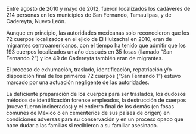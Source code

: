 Entre agosto de 2010 y mayo de 2012, fueron localizados los cadáveres de 214 personas en los municipios de San Fernando, Tamaulipas, y de Cadereyta, Nuevo León.
 
Aunque en principio, las autoridades mexicanas solo reconocieron que los 72 cuerpos localizados en el ejido de El Huizachal en 2010, eran de migrantes centroamericanos, con el tiempo ha tenido que admitir que los 193 cuerpos localizados un año después en 35 fosas (llamado “San Fernando 2”) y los 49 de Cadereyta también eran de migrantes.
 
El proceso de exhumación, traslado, identificación, repatriación y/o disposición final de los primeros 72 cuerpos (“San Fernando 1”) estuvo marcado por una actuación negligente de las autoridades.
 
La deficiente preparación de los cuerpos para ser traslados, los dudosos métodos de identificación forense empleados, la destrucción de cuerpos (nueve fueron incinerados) y el entierro final de los demás (en fosas comunes de México o en cementerios de sus países de origen) en condiciones adversas para su conservación y en un proceso opaco que hace dudar a las familias si recibieron a su familiar asesinado.
